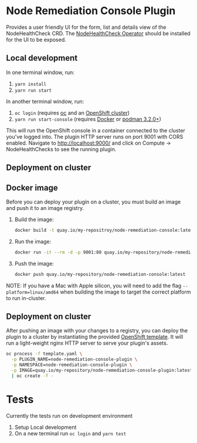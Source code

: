 # Node Remediation Console Plugin
Provides a user friendly UI for the form, list and details view of the NodeHealthCheck CRD.
The [NodeHealthCheck Operator](https://github.com/medik8s/node-healthcheck-operator) should be installed for the UI to be exposed.

## Local development

In one terminal window, run:

1. `yarn install`
2. `yarn run start`

In another terminal window, run:

1. `oc login` (requires [oc](https://console.redhat.com/openshift/downloads) and an [OpenShift cluster](https://console.redhat.com/openshift/create))
2. `yarn run start-console` (requires [Docker](https://www.docker.com) or [podman 3.2.0+](https://podman.io))

This will run the OpenShift console in a container connected to the cluster
you've logged into. The plugin HTTP server runs on port 9001 with CORS enabled.
Navigate to <http://localhost:9000/> and click on Compute -> NodeHealthChecks to see the running plugin.


## Deployment on cluster

## Docker image

Before you can deploy your plugin on a cluster, you must build an image and
push it to an image registry.

1. Build the image:
   ```sh
   docker build -t quay.io/my-repositroy/node-remediation-console:latest .
   ```
2. Run the image:
   ```sh
   docker run -it --rm -d -p 9001:80 quay.io/my-repository/node-remediation-console:latest
   ```
3. Push the image:
   ```sh
   docker push quay.io/my-repository/node-remediation-console:latest
   ```

NOTE: If you have a Mac with Apple silicon, you will need to add the flag
`--platform=linux/amd64` when building the image to target the correct platform
to run in-cluster.

## Deployment on cluster

After pushing an image with your changes to a registry, you can deploy the
plugin to a cluster by instantiating the provided
[OpenShift template](template.yaml). It will run a light-weight nginx HTTP
server to serve your plugin's assets.

```sh
oc process -f template.yaml \
  -p PLUGIN_NAME=node-remediation-console-plugin \
  -p NAMESPACE=node-remediation-console-plugin \
  -p IMAGE=quay.io/my-repository/node-remediation-console-plugin:latest \
  | oc create -f -
```
# Tests

Currently the tests run on development environment

1. Setup Local development
2. On a new terminal run `oc login` and `yarn test` 
